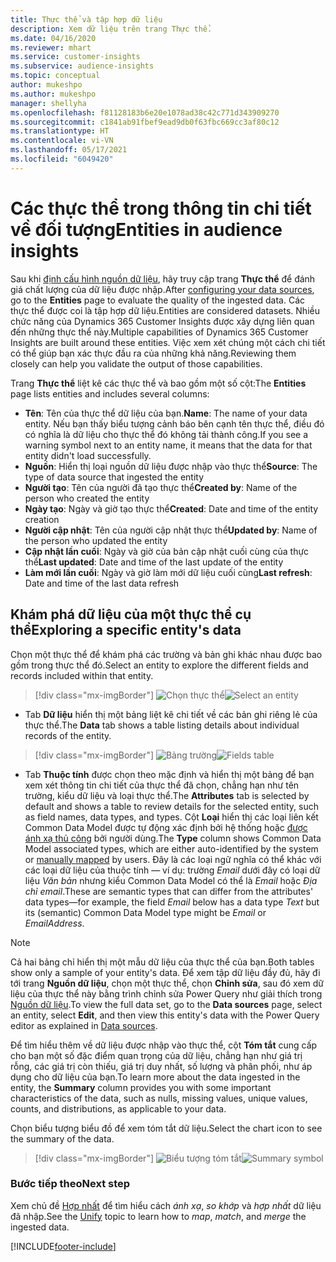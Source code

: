 ```yaml
---
title: Thực thể và tập hợp dữ liệu
description: Xem dữ liệu trên trang Thực thể.
ms.date: 04/16/2020
ms.reviewer: mhart
ms.service: customer-insights
ms.subservice: audience-insights
ms.topic: conceptual
author: mukeshpo
ms.author: mukeshpo
manager: shellyha
ms.openlocfilehash: f81128183b6e20e1078ad38c42c771d343909270
ms.sourcegitcommit: c1841ab91fbef9ead9db0f63fbc669cc3af80c12
ms.translationtype: HT
ms.contentlocale: vi-VN
ms.lasthandoff: 05/17/2021
ms.locfileid: "6049420"
---
```

# <a name="entities-in-audience-insights"></a><span data-ttu-id="9f75e-103">Các thực thể trong thông tin chi tiết về đối tượng</span><span class="sxs-lookup"><span data-stu-id="9f75e-103">Entities in audience insights</span></span>

<span data-ttu-id="9f75e-104">Sau khi [định cấu hình nguồn dữ liệu](data-sources.md), hãy truy cập trang **Thực thể** để đánh giá chất lượng của dữ liệu được nhập.</span><span class="sxs-lookup"><span data-stu-id="9f75e-104">After [configuring your data sources](data-sources.md), go to the **Entities** page to evaluate the quality of the ingested data.</span></span> <span data-ttu-id="9f75e-105">Các thực thể được coi là tập hợp dữ liệu.</span><span class="sxs-lookup"><span data-stu-id="9f75e-105">Entities are considered datasets.</span></span> <span data-ttu-id="9f75e-106">Nhiều chức năng của Dynamics 365 Customer Insights được xây dựng liên quan đến những thực thể này.</span><span class="sxs-lookup"><span data-stu-id="9f75e-106">Multiple capabilities of Dynamics 365 Customer Insights are built around these entities.</span></span> <span data-ttu-id="9f75e-107">Việc xem xét chúng một cách chi tiết có thể giúp bạn xác thực đầu ra của những khả năng.</span><span class="sxs-lookup"><span data-stu-id="9f75e-107">Reviewing them closely can help you validate the output of those capabilities.</span></span>

<span data-ttu-id="9f75e-108">Trang **Thực thể** liệt kê các thực thể và bao gồm một số cột:</span><span class="sxs-lookup"><span data-stu-id="9f75e-108">The **Entities** page lists entities and includes several columns:</span></span>

- <span data-ttu-id="9f75e-109">**Tên**: Tên của thực thể dữ liệu của bạn.</span><span class="sxs-lookup"><span data-stu-id="9f75e-109">**Name**: The name of your data entity.</span></span> <span data-ttu-id="9f75e-110">Nếu bạn thấy biểu tượng cảnh báo bên cạnh tên thực thể, điều đó có nghĩa là dữ liệu cho thực thể đó không tải thành công.</span><span class="sxs-lookup"><span data-stu-id="9f75e-110">If you see a warning symbol next to an entity name, it means that the data for that entity didn't load successfully.</span></span>
- <span data-ttu-id="9f75e-111">**Nguồn**: Hiển thị loại nguồn dữ liệu được nhập vào thực thể</span><span class="sxs-lookup"><span data-stu-id="9f75e-111">**Source**: The type of data source that ingested the entity</span></span>
- <span data-ttu-id="9f75e-112">**Người tạo**: Tên của người đã tạo thực thể</span><span class="sxs-lookup"><span data-stu-id="9f75e-112">**Created by**: Name of the person who created the entity</span></span>
- <span data-ttu-id="9f75e-113">**Ngày tạo**: Ngày và giờ tạo thực thể</span><span class="sxs-lookup"><span data-stu-id="9f75e-113">**Created**: Date and time of the entity creation</span></span>
- <span data-ttu-id="9f75e-114">**Người cập nhật**: Tên của người cập nhật thực thể</span><span class="sxs-lookup"><span data-stu-id="9f75e-114">**Updated by**: Name of the person who updated the entity</span></span>
- <span data-ttu-id="9f75e-115">**Cập nhật lần cuối**: Ngày và giờ của bản cập nhật cuối cùng của thực thể</span><span class="sxs-lookup"><span data-stu-id="9f75e-115">**Last updated**: Date and time of the last update of the entity</span></span>
- <span data-ttu-id="9f75e-116">**Làm mới lần cuối**: Ngày và giờ làm mới dữ liệu cuối cùng</span><span class="sxs-lookup"><span data-stu-id="9f75e-116">**Last refresh**: Date and time of the last data refresh</span></span>

## <a name="exploring-a-specific-entitys-data"></a><span data-ttu-id="9f75e-117">Khám phá dữ liệu của một thực thể cụ thể</span><span class="sxs-lookup"><span data-stu-id="9f75e-117">Exploring a specific entity's data</span></span>

<span data-ttu-id="9f75e-118">Chọn một thực thể để khám phá các trường và bản ghi khác nhau được bao gồm trong thực thể đó.</span><span class="sxs-lookup"><span data-stu-id="9f75e-118">Select an entity to explore the different fields and records included within that entity.</span></span>

> [!div class="mx-imgBorder"]
> <span data-ttu-id="9f75e-119">![Chọn thực thể](media/data-manager-entities-data.png "Chọn một thực thể")</span><span class="sxs-lookup"><span data-stu-id="9f75e-119">![Select an entity](media/data-manager-entities-data.png "Select an entity")</span></span>

- <span data-ttu-id="9f75e-120">Tab **Dữ liệu** hiển thị một bảng liệt kê chi tiết về các bản ghi riêng lẻ của thực thể.</span><span class="sxs-lookup"><span data-stu-id="9f75e-120">The **Data** tab shows a table listing details about individual records of the entity.</span></span>

> [!div class="mx-imgBorder"]
> <span data-ttu-id="9f75e-121">![Bảng trường](media/data-manager-entities-fields.PNG "Bảng trường")</span><span class="sxs-lookup"><span data-stu-id="9f75e-121">![Fields table](media/data-manager-entities-fields.PNG "Fields table")</span></span>

- <span data-ttu-id="9f75e-122">Tab **Thuộc tính** được chọn theo mặc định và hiển thị một bảng để bạn xem xét thông tin chi tiết của thực thể đã chọn, chẳng hạn như tên trường, kiểu dữ liệu và loại thực thể.</span><span class="sxs-lookup"><span data-stu-id="9f75e-122">The **Attributes** tab is selected by default and shows a table to review details for the selected entity, such as field names, data types, and types.</span></span> <span data-ttu-id="9f75e-123">Cột **Loại** hiển thị các loại liên kết Common Data Model được tự động xác định bởi hệ thống hoặc [được ánh xạ thủ công](map-entities.md) bởi người dùng.</span><span class="sxs-lookup"><span data-stu-id="9f75e-123">The **Type** column shows Common Data Model associated types, which are either auto-identified by the system or [manually mapped](map-entities.md) by users.</span></span> <span data-ttu-id="9f75e-124">Đây là các loại ngữ nghĩa có thể khác với các loại dữ liệu của thuộc tính — ví dụ: trường *Email* dưới đây có loại dữ liệu *Văn bản* nhưng kiểu Common Data Model có thể là *Email* hoặc *Địa chỉ email*.</span><span class="sxs-lookup"><span data-stu-id="9f75e-124">These are semantic types that can differ from the attributes' data types—for example, the field *Email* below has a data type *Text* but its (semantic) Common Data Model type might be *Email* or *EmailAddress*.</span></span>

> [!NOTE]
> <span data-ttu-id="9f75e-125">Cả hai bảng chỉ hiển thị một mẫu dữ liệu của thực thể của bạn.</span><span class="sxs-lookup"><span data-stu-id="9f75e-125">Both tables show only a sample of your entity's data.</span></span> <span data-ttu-id="9f75e-126">Để xem tập dữ liệu đầy đủ, hãy đi tới trang **Nguồn dữ liệu**, chọn một thực thể, chọn **Chỉnh sửa**, sau đó xem dữ liệu của thực thể này bằng trình chỉnh sửa Power Query như giải thích trong [Nguồn dữ liệu](data-sources.md).</span><span class="sxs-lookup"><span data-stu-id="9f75e-126">To view the full data set, go to the **Data sources** page, select an entity, select **Edit**, and then view this entity's data with the Power Query editor as explained in [Data sources](data-sources.md).</span></span>

<span data-ttu-id="9f75e-127">Để tìm hiểu thêm về dữ liệu được nhập vào thực thể, cột **Tóm tắt** cung cấp cho bạn một số đặc điểm quan trọng của dữ liệu, chẳng hạn như giá trị rỗng, các giá trị còn thiếu, giá trị duy nhất, số lượng và phân phối, như áp dụng cho dữ liệu của bạn.</span><span class="sxs-lookup"><span data-stu-id="9f75e-127">To learn more about the data ingested in the entity, the **Summary** column provides you with some important characteristics of the data, such as nulls, missing values, unique values, counts, and distributions, as applicable to your data.</span></span>

<span data-ttu-id="9f75e-128">Chọn biểu tượng biểu đồ để xem tóm tắt dữ liệu.</span><span class="sxs-lookup"><span data-stu-id="9f75e-128">Select the chart icon to see the summary of the data.</span></span>

> [!div class="mx-imgBorder"]
> <span data-ttu-id="9f75e-129">![Biểu tượng tóm tắt](media/data-manager-entities-summary.png "Bảng tóm tắt dữ liệu")</span><span class="sxs-lookup"><span data-stu-id="9f75e-129">![Summary symbol](media/data-manager-entities-summary.png "Data summary table")</span></span>

### <a name="next-step"></a><span data-ttu-id="9f75e-130">Bước tiếp theo</span><span class="sxs-lookup"><span data-stu-id="9f75e-130">Next step</span></span>

<span data-ttu-id="9f75e-131">Xem chủ đề [Hợp nhất](data-unification.md) để tìm hiểu cách *ánh xạ*, *so khớp* và *hợp nhất* dữ liệu đã nhập.</span><span class="sxs-lookup"><span data-stu-id="9f75e-131">See the [Unify](data-unification.md) topic to learn how to *map*, *match*, and *merge* the ingested data.</span></span>


[!INCLUDE[footer-include](../includes/footer-banner.md)]
